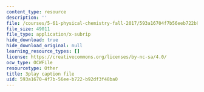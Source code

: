 ```yaml
---
content_type: resource
description: ''
file: /courses/5-61-physical-chemistry-fall-2017/593a16704f7b56eeb722b92df3f48ba0_YmP1BADSAnc.vtt
file_size: 49011
file_type: application/x-subrip
hide_download: true
hide_download_original: null
learning_resource_types: []
license: https://creativecommons.org/licenses/by-nc-sa/4.0/
ocw_type: OCWFile
resourcetype: Other
title: 3play caption file
uid: 593a1670-4f7b-56ee-b722-b92df3f48ba0
---
```

